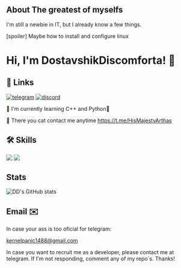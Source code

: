 
## About The greatest of myselfs
I'm still a newbie in IT, but I already know a few things.

[spoiler] Maybe how to install and configure linux


# Hi, I'm DostavshikDiscomforta! 👋


## 🔗 Links

[![telegram](https://img.shields.io/badge/Telegram-2CA5E0?style=for-the-badge&logo=telegram&logoColor=white)](https://www.t.me/HisMajestyArthas)
[![discord](https://img.shields.io/badge/Discord-7289DA?style=for-the-badge&logo=discord&logoColor=white)](https://discordapp.com/users/640131257233047562/)


🧠 I'm currently learning C++ and Python🐍

💬 There you cat contact me anytime https://t.me/HisMajestyArthas


## 🛠 Skills
![](https://img.shields.io/badge/Python-3776AB?style=for-the-badge&logo=python&logoColor=white)
![](https://img.shields.io/badge/C%2B%2B-00599C?style=for-the-badge&logo=c%2B%2B&logoColor=white)


## Stats
![DD's GitHub stats](https://github-readme-stats.vercel.app/api?username=struder6&show_icons=true&theme=transparent)

## Email ✉️ 
In case your ass is too oficial for telegram:

kernelpanic1488@gmail.com

In case you want to recruit me as a developer, please contact me at telegram. If I'm not responding, comment any of my repo`s. Thanks!